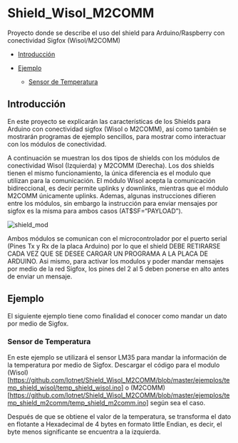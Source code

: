 Shield_Wisol_M2COMM
===================

Proyecto donde se describe el uso del shield para Arduino/Raspberry con conectividad Sigfox (Wisol/M2COMM)

-	[Introducción](#introducción)

-	[Ejemplo](#ejemplo)

	-	[Sensor de Temperatura](#sensor-de-temperatura)

Introducción
------------

En este proyecto se explicarán las características de los Shields para Arduino con conectividad sigfox (Wisol o M2COMM), así como también se mostrarán programas de ejemplo sencillos, para mostrar como interactuar con los módulos de conectividad. 

A continuación se muestran los dos tipos de shields con los módulos de conectividad Wisol (Izquierda) y M2COMM (Derecha). Los dos shields tienen el mismo funcionamiento, la única diferencia es el modulo que utilizan para la comunicación. El módulo Wisol acepta la comunicación bidireccional, es decir permite uplinks y downlinks, mientras que el módulo M2COMM únicamente uplinks. Ademas, algunas instrucciones difieren entre los módulos, sin embargo la instrucción para enviar mensajes por sigfox es la misma para ambos casos (AT$SF=“PAYLOAD”).

![shield_mod](https://github.com/Iotnet/Shield_Wisol_M2COMM/blob/master/%20imagenes/shield_mod.png?raw=true)

Ambos módulos se comunican con el microcontrolador por el puerto serial (Pines Tx y Rx de la placa Arduino) por lo que el shield DEBE RETIRARSE CADA VEZ QUE SE DESEE CARGAR UN PROGRAMA A LA PLACA DE ARDUINO. Asi mismo, para activar los modulos y poder mandar mensajes por medio de la red Sigfox, los pines del 2 al 5 deben ponerse en alto antes de enviar un mensaje.

Ejemplo
-------

El siguiente ejemplo tiene como finalidad el conocer como mandar un dato por medio de Sigfox.

### Sensor de Temperatura

En este ejemplo se utilizará el sensor LM35 para mandar la información de la temperatura por medio de Sigfox. Descargar el código para el modulo (Wisol)[https://github.com/Iotnet/Shield_Wisol_M2COMM/blob/master/ejemplos/temp_shield_wisol/temp_shield_wisol.ino] o (M2COMM)[https://github.com/Iotnet/Shield_Wisol_M2COMM/blob/master/ejemplos/temp_shield_m2comm/temp_shield_m2comm.ino] según sea el caso. 

Después de que se obtiene el valor de la temperatura, se transforma el dato en flotante a Hexadecimal de 4 bytes en formato little Endian, es decir, el byte menos significante se encuentra a la izquierda.



